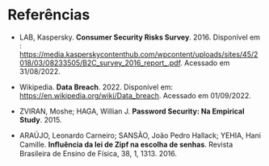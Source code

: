# Referências

* LAB, Kaspersky. <b>Consumer Security Risks Survey</b>. 2016. Disponível em : https://media.kasperskycontenthub.com/wpcontent/uploads/sites/45/2018/03/08233505/B2C_survey_2016_report_.pdf. Acessado em 31/08/2022. 

* Wikipedia. <b>Data Breach</b>. 2022. Disponível em: https://en.wikipedia.org/wiki/Data_breach. Acessado em 01/09/2022. 

* ZVIRAN, Moshe; HAGA, Willian J. <b>Password Security: Na Empirical Study</b>. 2015.

* ARAÚJO, Leonardo Carneiro; SANSÃO, João Pedro Hallack; YEHIA, Hani Camille. <b>Inﬂuência da lei de Zipf na escolha de senhas</b>. Revista Brasileira de Ensino de Física, 38, 1, 1313. 2016.

